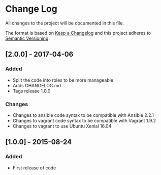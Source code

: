 # Change Log

All changes to the project will be documented in this file.

The format is based on [Keep a Changelog](http://keepachangelog.com/)
and this project adheres to [Semantic Versioning](http://semver.org/).

## [2.0.0] - 2017-04-06

### Added
- Split the code into roles to be more manageable
- Adds CHANGELOG.md
- Tags release 1.0.0

### Changes
- Changes to ansible code syntax to be compatible with Ansible 2.2.1
- Changes to vagrant code syntax to be compatible with Vagrant 1.9.2
- Changes to vagrant to use Ubuntu Xenial 16.04

## [1.0.0] - 2015-08-24

### Added
- First release of code
